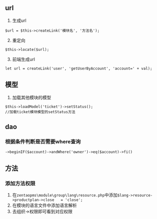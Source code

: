## url
1. 生成url
```
$url = $this->createLink('模块名', '方法名');
```
2. 重定向
```
$this->locate($url);
```
3. 前端生成url
```
let url = createLink('user', 'getUserByAccount', 'account=' + val);
```
## 模型
1. 加载其他模块的模型
```
$this->loadModel('ticket')->setStatus();
//加载ticket模块模型的setStatus方法
```
## dao
### 根据条件判断是否需要where查询
```
->beginIF($account)->andWhere('owner')->eq($account)->fi()
```
## 方法
### 添加方法权限
1. 在`zentaopms\module\group\lang\resource.php`中添加`$lang->resource->productplan->close   = 'close';`
2.  在模块的语言文件中添加语言解析
3. 去组织->权限即可看到对应权限